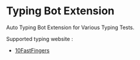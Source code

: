 # Typing Bot Extension
Auto Typing Bot Extension for Various Typing Tests.

Supported typing website :
- [10FastFingers](https://www.10FastFingers.com)
